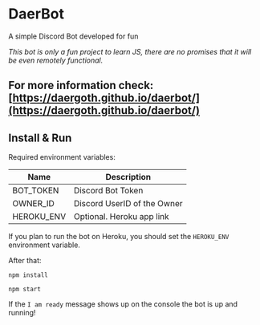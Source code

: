 # DaerBot

A simple Discord Bot developed for fun

_This bot is only a fun project to learn JS, there are no promises that it will be even remotely functional._

## For more information check:  [https://daergoth.github.io/daerbot/](https://daergoth.github.io/daerbot/)

## Install & Run

Required environment variables:

| Name       | Description                 |
| ---------- | --------------------------- |
| BOT_TOKEN  | Discord Bot Token           |
| OWNER_ID   | Discord UserID of the Owner |
| HEROKU_ENV | Optional. Heroku app link   |

If you plan to run the bot on Heroku, you should set the `HEROKU_ENV` environment variable.

After that:

```
npm install 

npm start
```
If the `I am ready` message shows up on the console the bot is up and running!
